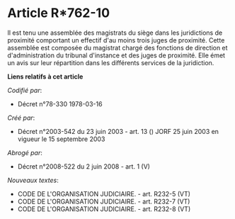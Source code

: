 # Article R*762-10

Il est tenu une assemblée des magistrats du siège dans les juridictions de proximité comportant un effectif d'au moins trois
juges de proximité. Cette assemblée est composée du magistrat chargé des fonctions de direction et d'administration du
tribunal d'instance et des juges de proximité. Elle émet un avis sur leur répartition dans les différents services de la
juridiction.

**Liens relatifs à cet article**

_Codifié par_:

  - Décret n°78-330 1978-03-16

_Créé par_:

  - Décret n°2003-542 du 23 juin 2003 - art. 13 () JORF 25 juin 2003 en vigueur le 15 septembre 2003

_Abrogé par_:

  - Décret n°2008-522 du 2 juin 2008 - art. 1 (V)

_Nouveaux textes_:

  - CODE DE L'ORGANISATION JUDICIAIRE. - art. R232-5 (VT)
  - CODE DE L'ORGANISATION JUDICIAIRE. - art. R232-7 (VT)
  - CODE DE L'ORGANISATION JUDICIAIRE. - art. R232-8 (VT)
